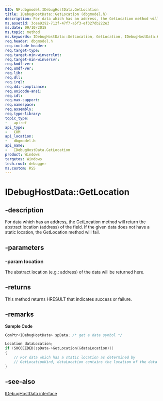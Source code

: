 ```yaml
---
UID: NF:dbgmodel.IDebugHostData.GetLocation
title: IDebugHostData::GetLocation (dbgmodel.h)
description: For data which has an address, the GetLocation method will return the abstract location (address) of the field. 
ms.assetid: 3cee9292-712f-47f7-a5f3-ef327db222e3
ms.date: 09/10/2018
ms.topic: method
ms.keywords: IDebugHostData::GetLocation, GetLocation, IDebugHostData.GetLocation, IDebugHostData::GetLocation, IDebugHostData.GetLocation
req.header: dbgmodel.h
req.include-header:
req.target-type:
req.target-min-winverclnt:
req.target-min-winversvr:
req.kmdf-ver:
req.umdf-ver:
req.lib:
req.dll:
req.irql: 
req.ddi-compliance:
req.unicode-ansi:
req.idl:
req.max-support:
req.namespace:
req.assembly:
req.type-library: 
topic_type: 
-	apiref
api_type: 
-	COM
api_location: 
-	dbgmodel.h
api_name: 
-	IDebugHostData.GetLocation
product: Windows
targetos: Windows
tech.root: debugger
ms.custom: RS5
---
```


# IDebugHostData::GetLocation


## -description

For data which has an address, the GetLocation method will return the abstract location (address) of the field. 
If the given data does not have a static location, the GetLocation method will fail. 


## -parameters

### -param location
The abstract location (e.g.: address) of the data will be returned here.


## -returns
This method returns HRESULT that indicates success or failure.

## -remarks

**Sample Code**

```cpp
ComPtr<IDebugHostData> spData; /* get a data symbol */

Location dataLocation;
if (SUCCEEDED(spData->GetLocation(&dataLocation)))
{
    // For data which has a static location as determined by 
    // GetLocationKind, dataLocation contains the location of the data
}
```

## -see-also
[IDebugHostData interface](nn-dbgmodel-idebughostdata.md)
